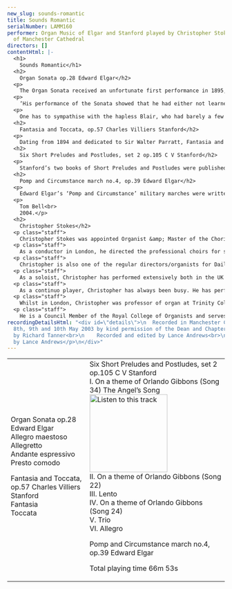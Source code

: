 ```yaml
---
new_slug: sounds-romantic
title: Sounds Romantic
serialNumber: LAMM160
performer: Organ Music of Elgar and Stanford played by Christopher Stokes on the organ
  of Manchester Cathedral
directors: []
contentHtml: |-
  <h1>
    Sounds Romantic</h1>
  <h2>
    Organ Sonata op.28 Edward Elgar</h2>
  <p>
    The Organ Sonata received an unfortunate first performance in 1895, at the hands of Hugh Blair. In writing about the work, Keith John quotes an account by the Headmistress of a school at which Elgar taught:</p>
  <p>
    ‘His performance of the Sonata showed that he had either not learned it or else had celebrated the event unwisely, for he made a terrible mess of poor Elgar’s work. I was present at this débacle and commiserated with the Genius. But with a splendid flash of loyalty he refused to blame the murderer who, he said, had not had time thoroughly to study the victim.’</p>
  <p>
    One has to sympathise with the hapless Blair, who had barely a few days to conquer Elgar’s demanding score! Subsequent performances, both from organists and in its orchestrated form, have confirmed Elgar’s Sonata to be one of the greatest works of its kind. From a bold opening movement, through a lighter Intermezzo and deeply felt Adagio the listener is treated to a range of colours and emotions from organ and organist. A sonata-form final movement closes the work in imposing fashion. Throughout one can see why, half a century after its composition, Gordon Jacob was inspired to orchestrate Elgar’s most substantial contribution to the organ repertoire.</p>
  <h2>
    Fantasia and Toccata, op.57 Charles Villiers Stanford</h2>
  <p>
    Dating from 1894 and dedicated to Sir Walter Parratt, Fantasia and Toccata is one of a handful of very fine larger-scale organ pieces by Stanford. The Fantasia juxtaposes rhapsodic and arresting writing with gentler moments, which ultimately win the struggle as the piece dies away. The relaxed conclusion of the Fantasia is quickly forgotten, however, as the Toccata begins with a pedal solo which announces the beginning of an inexorable build up, through much free contrapuntal writing, to a Maestoso conclusion.</p>
  <h2>
    Six Short Preludes and Postludes, set 2 op.105 C V Stanford</h2>
  <p>
    Stanford’s two books of Short Preludes and Postludes were published in 1907 and 1908. The first two pieces in the second set use themes by Orlando Gibbons as thematic material, the flowing andante tranquillo feel of the first contrasting with the loud, homophonic allegro of the second. The third is a gentle lento whilst the forth and fifth perhaps reveal Stanford’s interest in Bach. The former is a setting of another Gibbons’ melody that puts the theme in the pedals beneath duo writing for the manuals. The latter is a strict trio. The sixth piece, the popular Postlude in d minor is more extended than the other pieces and provides a fitting close to the set.</p>
  <h2>
    Pomp and Circumstance march no.4, op.39 Edward Elgar</h2>
  <p>
    Edward Elgar’s ‘Pomp and Circumstance’ military marches were written over a number of years. The first, containing the evergreen ‘Land of Hope and Glory’ theme (whose added words, incidentally, Elgar attempted to alter upon the outbreak of war in 1914) was published in 1901. The next two, and the fifth, are less popular, whilst the forth is undoubtedly the best known besides the first one. It was premiered by Henry Wood at the Queen’s Hall in 1907, and is presented here in a highly effective (and rather fun, it must be said!) organ transcription.</p>
  <p>
    Tom Bell<br>
    2004.</p>
  <h2>
    Christopher Stokes</h2>
  <p class="staff">
    Christopher Stokes was appointed Organist &amp; Master of the Choristers of Manchester Cathedral in 1996, having previously been appointed Organist of the Cathedral in 1992. Prior to that he worked in London, having held posts in two of London’s leading churches: as Organist &amp; Master of Music at St. Martin-in-the-Fields in Trafalgar Square and Director of Music at St. Margaret’s, Westminster Abbey.</p>
  <p class="staff">
    As a conductor in London, he directed the professional choirs for services at St. Martin's and St. Margaret’s at which royalty and ‘famous names’ from politics and the stage were often present. He also founded The Baroque Soloists of St Martin-in-the-Fields, (a group of leading baroque players and singers London). In Manchester he directs the Cathedral Choir, which, in addition to the essential Opus Dei, sings for regular television and radio broadcasts and has recorded a number of CDs. He also conducts the Cathedral Cantata Choir, which performs with the Manchester Camerata, and the Northern Chamber Orchestra.</p>
  <p class="staff">
    Christopher is also one of the regular directors/organists for Daily Service on BBC Radio 4. He directed the music for the 2001 live transmission of the Ascension Day service on Radio 4, conducting the Academy of St. Martin in the Fields and the Daily Service Singers. He again directed the service in 2002 with His Majesties Sagbutts and Cornetts.</p>
  <p class="staff">
    As a soloist, Christopher has performed extensively both in the UK and abroad. In 1997 he was the first to record on the Marcussen organ in Manchester’s new Bridgewater Hall with the BBC Philharmonic Orchestra. In February 1999 he played Elgar’s Organ Sonata in G there as part of the ‘Concert Plus’ series for the BBC. Since then, he has given two further recitals in the Hall. He has appeared as concerto soloist with numerous orchestras including the Manchester Camerata, the Northern Chamber Orchestra and the Orchestra of the Golden Age.</p>
  <p class="staff">
    As a continuo player, Christopher has always been busy. He has performed, toured, broadcast and recorded CDs with most of Britain's leading orchestras including the Hanover Band; the London Mozart Players; the London Symphony Orchestra; the London Bach Orchestra; the BBC Philharmonic Orchestra; the Hallé Orchestra and the Northern Chamber Orchestra. He has also performed and recorded with the Salzburg Bach-Chor and the MDR Radio Choir. He has a great many television and radio broadcasts to his credit.</p>
  <p class="staff">
    Whilst in London, Christopher was professor of organ at Trinity College of Music from 1976-1992, where he also studied from 1972-1976. He was invited to become Head of Organ Studies at Chetham’s School of Music in 1994.</p>
  <p class="staff">
    He is a Council Member of the Royal College of Organists and serves on its Education &amp; Events Group. He was also the Artistic Director of the Royal College of Organists’ Performer of the Year 2000 competition.</p>
recordingDetailsHtml: "<div id=\"details\">\n  Recorded in Manchester Cathedral on
  8th, 9th and 10th May 2003 by kind permission of the Dean and Chapter.\n  <p>\t\tProduced
  by Richard Tanner<br>\n    Recorded and edited by Lance Andrews<br>\n    Photograph
  by Lance Andrews</p>\n</div>"
---
```


<table class="tracktable">
  <tbody>
    <tr>
      <td class="column1">
        Organ Sonata op.28 <span class="composer">Edward Elgar</span><br>
        Allegro maestoso<br>
        Allegretto<br>
        Andante espressivo<br>
        Presto comodo
        <p>
          Fantasia and Toccata, op.57 <span class="composer">Charles Villiers Stanford</span><br>
          Fantasia<br>
          Toccata</p>
      </td>
      <td class="column2">
        Six Short Preludes and Postludes, set 2 op.105 <span class="composer">C V Stanford</span><br>
        I. On a theme of Orlando Gibbons (Song 34) The Angel’s Song<a href="cliplinks/angelsong%20.ram"><img alt="Listen to this track" src="/web/20120718133756im_/http://www.lammas.co.uk/images/listen.gif" width="180"></a><br>
        II. On a theme of Orlando Gibbons (Song 22)<br>
        III. Lento<br>
        IV. On a theme of Orlando Gibbons (Song 24)<br>
        V. Trio<br>
        VI. Allegro
        <p>
          Pomp and Circumstance march no.4, op.39 <span class="composer">Edward Elgar</span></p>
        <p>					<span id="playingtime">Total playing time 66m 53s</span></p>
      </td>
    </tr>
  </tbody>
</table>
